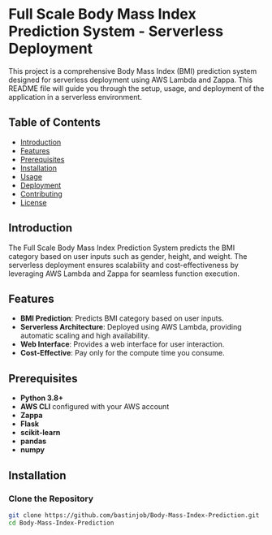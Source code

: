 # Full Scale Body Mass Index Prediction System - Serverless Deployment

This project is a comprehensive Body Mass Index (BMI) prediction system designed for serverless deployment using AWS Lambda and Zappa. This README file will guide you through the setup, usage, and deployment of the application in a serverless environment.

## Table of Contents

- [Introduction](#introduction)
- [Features](#features)
- [Prerequisites](#prerequisites)
- [Installation](#installation)
- [Usage](#usage)
- [Deployment](#deployment)
- [Contributing](#contributing)
- [License](#license)

## Introduction

The Full Scale Body Mass Index Prediction System predicts the BMI category based on user inputs such as gender, height, and weight. The serverless deployment ensures scalability and cost-effectiveness by leveraging AWS Lambda and Zappa for seamless function execution.

## Features

- **BMI Prediction**: Predicts BMI category based on user inputs.
- **Serverless Architecture**: Deployed using AWS Lambda, providing automatic scaling and high availability.
- **Web Interface**: Provides a web interface for user interaction.
- **Cost-Effective**: Pay only for the compute time you consume.

## Prerequisites

- **Python 3.8+**
- **AWS CLI** configured with your AWS account
- **Zappa**
- **Flask**
- **scikit-learn**
- **pandas**
- **numpy**

## Installation

### Clone the Repository

```bash
git clone https://github.com/bastinjob/Body-Mass-Index-Prediction.git
cd Body-Mass-Index-Prediction

